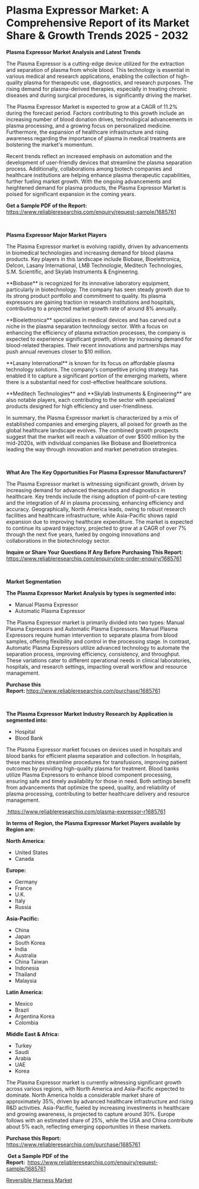 <p><h1>Plasma Expressor Market: A Comprehensive Report of its Market Share & Growth Trends 2025 - 2032</h1></p><p><strong>Plasma Expressor Market Analysis and Latest Trends</strong></p>
<p><p>The Plasma Expressor is a cutting-edge device utilized for the extraction and separation of plasma from whole blood. This technology is essential in various medical and research applications, enabling the collection of high-quality plasma for therapeutic use, diagnostics, and research purposes. The rising demand for plasma-derived therapies, especially in treating chronic diseases and during surgical procedures, is significantly driving the market.</p><p>The Plasma Expressor Market is expected to grow at a CAGR of 11.2% during the forecast period. Factors contributing to this growth include an increasing number of blood donation drives, technological advancements in plasma processing, and a growing focus on personalized medicine. Furthermore, the expansion of healthcare infrastructure and rising awareness regarding the importance of plasma in medical treatments are bolstering the market's momentum.</p><p>Recent trends reflect an increased emphasis on automation and the development of user-friendly devices that streamline the plasma separation process. Additionally, collaborations among biotech companies and healthcare institutions are helping enhance plasma therapeutic capabilities, further fueling market growth. With the ongoing advancements and heightened demand for plasma products, the Plasma Expressor Market is poised for significant expansion in the coming years.</p></p>
<p><strong>Get a Sample PDF of the Report:&nbsp;</strong> <a href="https://www.reliableresearchiq.com/enquiry/request-sample/1685761?utm_campaign=1082&utm_medium=2&utm_source=Github&utm_content=ia&utm_term=18022025&utm_id=plasma-expressor">https://www.reliableresearchiq.com/enquiry/request-sample/1685761</a></p>
<p>&nbsp;</p>
<p><strong>Plasma Expressor Major Market Players</strong></p>
<p><p>The Plasma Expressor market is evolving rapidly, driven by advancements in biomedical technologies and increasing demand for blood plasma products. Key players in this landscape include Biobase, Bioelettronica, Delcon, Lasany International, LMB Technologie, Meditech Technologies, S.M. Scientific, and Skylab Instruments & Engineering.</p><p>**Biobase** is recognized for its innovative laboratory equipment, particularly in biotechnology. The company has seen steady growth due to its strong product portfolio and commitment to quality. Its plasma expressors are gaining traction in research institutions and hospitals, contributing to a projected market growth rate of around 8% annually.</p><p>**Bioelettronica** specializes in medical devices and has carved out a niche in the plasma separation technology sector. With a focus on enhancing the efficiency of plasma extraction processes, the company is expected to experience significant growth, driven by increasing demand for blood-related therapies. Their recent innovations and partnerships may push annual revenues closer to $10 million.</p><p>**Lasany International** is known for its focus on affordable plasma technology solutions. The company's competitive pricing strategy has enabled it to capture a significant portion of the emerging markets, where there is a substantial need for cost-effective healthcare solutions.</p><p>**Meditech Technologies** and **Skylab Instruments & Engineering** are also notable players, each contributing to the sector with specialized products designed for high efficiency and user-friendliness.</p><p>In summary, the Plasma Expressor market is characterized by a mix of established companies and emerging players, all poised for growth as the global healthcare landscape evolves. The combined growth prospects suggest that the market will reach a valuation of over $500 million by the mid-2020s, with individual companies like Biobase and Bioelettronica leading the way through innovation and market penetration strategies.</p></p>
<p>&nbsp;</p>
<p><strong>What Are The Key Opportunities For Plasma Expressor Manufacturers?</strong></p>
<p><p>The Plasma Expressor market is witnessing significant growth, driven by increasing demand for advanced therapeutics and diagnostics in healthcare. Key trends include the rising adoption of point-of-care testing and the integration of AI in plasma processing, enhancing efficiency and accuracy. Geographically, North America leads, owing to robust research facilities and healthcare infrastructure, while Asia-Pacific shows rapid expansion due to improving healthcare expenditure. The market is expected to continue its upward trajectory, projected to grow at a CAGR of over 7% through the next five years, fueled by ongoing innovations and collaborations in the biotechnology sector.</p></p>
<p><strong>Inquire or Share Your Questions If Any Before Purchasing This Report:</strong> <a href="https://www.reliableresearchiq.com/enquiry/pre-order-enquiry/1685761?utm_campaign=1082&utm_medium=2&utm_source=Github&utm_content=ia&utm_term=18022025&utm_id=plasma-expressor">https://www.reliableresearchiq.com/enquiry/pre-order-enquiry/1685761</a></p>
<p>&nbsp;</p>
<p><strong>Market Segmentation</strong></p>
<p><strong>The Plasma Expressor Market Analysis by types is segmented into:</strong></p>
<p><ul><li>Manual Plasma Expressor</li><li>Automatic Plasma Expressor</li></ul></p>
<p><p>The Plasma Expressor market is primarily divided into two types: Manual Plasma Expressors and Automatic Plasma Expressors. Manual Plasma Expressors require human intervention to separate plasma from blood samples, offering flexibility and control in the processing stage. In contrast, Automatic Plasma Expressors utilize advanced technology to automate the separation process, improving efficiency, consistency, and throughput. These variations cater to different operational needs in clinical laboratories, hospitals, and research settings, impacting overall workflow and resource management.</p></p>
<p><strong>Purchase this Report:&nbsp;</strong><a href="https://www.reliableresearchiq.com/purchase/1685761?utm_campaign=1082&utm_medium=2&utm_source=Github&utm_content=ia&utm_term=18022025&utm_id=plasma-expressor">https://www.reliableresearchiq.com/purchase/1685761</a></p>
<p>&nbsp;</p>
<p><strong>The Plasma Expressor Market Industry Research by Application is segmented into:</strong></p>
<p><ul><li>Hospital</li><li>Blood Bank</li></ul></p>
<p><p>The Plasma Expressor market focuses on devices used in hospitals and blood banks for efficient plasma separation and collection. In hospitals, these machines streamline procedures for transfusions, improving patient outcomes by providing high-quality plasma for treatment. Blood banks utilize Plasma Expressors to enhance blood component processing, ensuring safe and timely availability for those in need. Both settings benefit from advancements that optimize the speed, quality, and reliability of plasma processing, contributing to better healthcare delivery and resource management.</p></p>
<p><a href="https://www.reliableresearchiq.com/plasma-expressor-r1685761?utm_campaign=1082&utm_medium=2&utm_source=Github&utm_content=ia&utm_term=18022025&utm_id=plasma-expressor">&nbsp;https://www.reliableresearchiq.com/plasma-expressor-r1685761</a></p>
<p><strong>In terms of Region, the Plasma Expressor Market Players available by Region are:</strong></p>
<p>
    <p> <strong> North America: </strong>
        <ul>
            <li>United States</li>
            <li>Canada</li>
        </ul>
        </p> 
    <p> <strong> Europe: </strong>
        <ul>
            <li>Germany</li>
            <li>France</li>
            <li>U.K.</li>
            <li>Italy</li>
            <li>Russia</li>
        </ul>
        </p> 
    <p> <strong> Asia-Pacific: </strong>
        <ul>
            <li>China</li>
            <li>Japan</li>
            <li>South Korea</li>
            <li>India</li>
            <li>Australia</li>
            <li>China Taiwan</li>
            <li>Indonesia</li>
            <li>Thailand</li>
            <li>Malaysia</li>
        </ul>
        </p> 
    <p> <strong> Latin America: </strong>
        <ul>
            <li>Mexico</li>
            <li>Brazil</li>
            <li>Argentina Korea</li>
            <li>Colombia</li>
        </ul>
        </p> 
    <p> <strong> Middle East & Africa: </strong>
        <ul>
            <li>Turkey</li>
            <li>Saudi</li>
            <li>Arabia</li>
            <li>UAE</li>
            <li>Korea</li>
        </ul>
    </p>
    </p>
<p><p>The Plasma Expressor market is currently witnessing significant growth across various regions, with North America and Asia-Pacific expected to dominate. North America holds a considerable market share of approximately 35%, driven by advanced healthcare infrastructure and rising R&D activities. Asia-Pacific, fueled by increasing investments in healthcare and growing awareness, is projected to capture around 30%. Europe follows with an estimated share of 25%, while the USA and China contribute about 5% each, reflecting emerging opportunities in these markets.</p></p>
<p><strong>Purchase this Report: </strong><a href="https://www.reliableresearchiq.com/purchase/1685761?utm_campaign=1082&utm_medium=2&utm_source=Github&utm_content=ia&utm_term=18022025&utm_id=plasma-expressor">https://www.reliableresearchiq.com/purchase/1685761</a></p>
<p>&nbsp;<strong>Get a Sample PDF of the Report:&nbsp;&nbsp;</strong><a href="https://www.reliableresearchiq.com/enquiry/request-sample/1685761?utm_campaign=1082&utm_medium=2&utm_source=Github&utm_content=ia&utm_term=18022025&utm_id=plasma-expressor">https://www.reliableresearchiq.com/enquiry/request-sample/1685761</a></p>
<p><strong></strong></p>
<p><p><a href="https://github.com/naulasulakr0/Market-Research-Report-List-1/blob/main/reversible-harness-market.md?utm_campaign=1082&utm_medium=2&utm_source=Github&utm_content=ia&utm_term=18022025&utm_id=plasma-expressor">Reversible Harness Market</a></p></p>